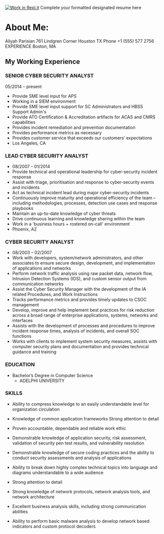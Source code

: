 [![Work in Repl.it](https://classroom.github.com/assets/work-in-replit-14baed9a392b3a25080506f3b7b6d57f295ec2978f6f33ec97e36a161684cbe9.svg)](https://classroom.github.com/online_ide?assignment_repo_id=414334&assignment_repo_type=GroupAssignmentRepo)
Complete your formatted designated resume here
# About Me: 
Aliyah Parisian
761 Lindgren Corner Houston TX  Phone +1 (555) 577 2756
EXPERIENCE
Boston, MA

## My Working Experience
### SENIOR CYBER SECURITY ANALYST
05/2014 – present
* Provide SME level input for APS
* Working in a SIEM environment
* Provide SME level input support for SC Administrators and HBSS Support Admin's
* Provide ATO Certification & Accreditation artifacts for ACAS and CMRS capabilities
* Provides incident remediation and prevention documentation
* Provides performance metrics as necessary
* Provides customer service that exceeds our customers’ expectations
* Los Angeles, CA

### LEAD CYBER SECURITY ANALYST
* 08/2007 – 01/2014
* Provide technical and operational leadership for cyber-security incident response
* Assist with triage, prioritisation and response to cyber-security events and incidents
* Act as technical incident lead during major cyber-security incidents
* Continuously improve maturity and operational efficiency of the team – including methodologies, processes, detection use cases and response playbooks
* Maintain an up-to-date knowledge of cyber threats
* Drive continuous learning and knowledge sharing within the team
* Work in a 'business hours + rostered on-call' environment
* Phoenix, AZ

### CYBER SECURITY ANALYST
* 08/2003 – 02/2007
* Work with developers, system/network administrators, and other associates to ensure secure design, development, and implementation of applications and networks
* Perform network traffic analysis using raw packet data, network flow, Intrusion Detection Systems (IDS), and custom sensor output from communication networks
* Assist the Cyber Security Manager with the development of the IA related Procedures, and Work Instructions
* Tracks performance metrics and provides timely updates to CSOC management
* Develop, improve and help implement best practices for risk reduction across a broad range of enterprise applications, systems, networks and interfaces
* Assists with the development of processes and procedures to improve incident response times, analysis of incidents, and overall SOC functions
* Works with clients to implement system security measures, assists with computer security plans and documentation and provides technical guidance and training

### EDUCATION
* Bachelor’s Degree in Computer Science
   * ADELPHI UNIVERSITY

### SKILLS
* Ability to compress knowledge to an easily understandable level for organization circulation
* Knowledge of common application frameworks Strong attention to detail
* Proven accountable, dependable and reliable work ethic
* Demonstrable knowledge of application security, risk assessment, validation of security pen test results, and vulnerability resolution
* Demonstrable knowledge of secure coding practices and the ability to conduct security assessments and analysis of applications

* Ability to break down highly complex technical topics into language and diagrams understandable to a wide audience
* Strong attention to detail
* Strong knowledge of network protocols, network analysis tools, and network architecture
* Excellent business analysis skills, including strong communication abilities
* Ability to perform basic malware analysis to develop network based indicators and custom protocol decoders
